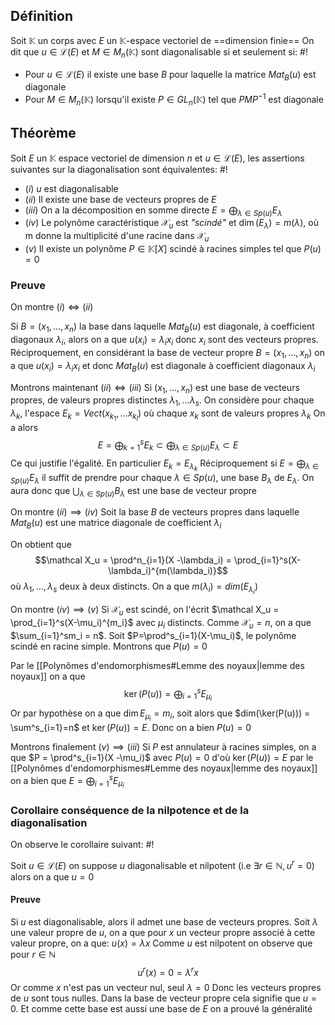 ## Définition
Soit $\mathbb K$ un corps avec $E$ un $\mathbb K$-espace vectoriel de ==dimension finie==
On dit que $u \in \mathcal L(E)$ et $M \in M_n(\mathbb K)$ sont diagonalisable si et seulement si: #!

- Pour $u \in \mathcal L(E)$ il existe une base $B$ pour laquelle la matrice $Mat_B(u)$ est diagonale
- Pour $M \in M_n(\mathbb K)$ lorsqu'il existe $P \in GL_n(\mathbb K)$ tel que $PMP^{-1}$ est diagonale

## Théorème
Soit $E$ un $\mathbb K$ espace vectoriel de dimension $n$ et $u \in \mathcal L(E)$, les assertions suivantes sur la diagonalisation sont équivalentes: #!

- $(i)$ $u$ est diagonalisable
- $(ii)$ Il existe une base de vecteurs propres de $E$
- $(iii)$ On a la décomposition en somme directe $E = \bigoplus_{\lambda \in Sp(u)} E_\lambda$ 
- $(iv)$ Le polynôme caractéristique $\mathcal X_u$ est *"scindé"* et $\dim(E_\lambda) = m(\lambda)$, où m donne la multiplicité d'une racine dans $\mathcal X_u$
- $(v)$ Il existe un polynôme $P \in \mathbb K[X]$ scindé à racines simples tel que $P(u)= 0$

### Preuve
On montre $(i) \Leftrightarrow (ii)$

 Si $B = (x_1, \dots, x_n)$ la base dans laquelle $Mat_B(u)$ est diagonale, à coefficient diagonaux $\lambda_i$, alors on a que $u(x_i) = \lambda_ix_i$ donc $x_i$ sont des vecteurs propres.
Réciproquement, en considérant la base de vecteur propre $B=(x_1, \dots, x_n)$ on a que $u(x_i) = \lambda_ix_i$ et donc $Mat_B(u)$ est diagonale à coefficient diagonaux $\lambda_i$

Montrons maintenant $(ii) \Leftrightarrow (iii)$ 
Si $(x_1, \dots, x_n)$ est une base de vecteurs propres, de valeurs propres distinctes $\lambda_1, \dots \lambda_s$.
On considère pour chaque $\lambda_k$, l'espace $E_k = Vect(x_{k_1}, \dots x_{k_l})$ où chaque $x_k$ sont de valeurs propres $\lambda_k$
On a alors $$E = \bigoplus^s_{k=1}E_k \subset \bigoplus_{\lambda \in Sp(u)}E_\lambda \subset E$$Ce qui justifie l'égalité. En particulier $E_k = E_{\lambda_k}$ 
Réciproquement si $E = \bigoplus_{\lambda \in Sp(u)} E_\lambda$ il suffit de prendre pour chaque $\lambda \in Sp(u)$, une base $B_\lambda$ de $E_\lambda$. On aura donc que $\bigcup_{\lambda \in Sp(u)}B_\lambda$ est une base de vecteur propre

On montre $(ii) \implies (iv)$
Soit la base $B$ de vecteurs propres dans laquelle $Mat_B(u)$ est une matrice diagonale de coefficient $\lambda_i$

On obtient que
$$\mathcal X_u = \prod^n_{i=1}(X -\lambda_i) = \prod_{i=1}^s(X-\lambda_i)^{m(\lambda_i)}$$
où $\lambda_1, \dots, \lambda_s$ deux à deux distincts. On a que $m(\lambda_i) = dim(E_{\lambda_i})$

On montre $(iv) \implies (v)$
Si $\mathcal X_u$ est scindé, on l'écrit $\mathcal X_u = \prod_{i=1}^s(X-\mu_i)^{m_i}$ avec $\mu_i$ distincts.
Comme $\mathcal X_u = n$, on a que $\sum_{i=1}^sm_i = n$.
Soit $P=\prod^s_{i=1}(X-\mu_i)$, le polynôme scindé en racine simple. Montrons que $P(u) = 0$

Par le [[Polynômes d'endomorphismes#Lemme des noyaux|lemme des noyaux]] on a que
$$\ker(P(u)) = \bigoplus_{i=1}^sE_{\mu_i}$$
Or par hypothèse on a que $\dim E_{\mu_i} = m_i$, soit alors que $dim(\ker(P(u))) = \sum^s_{i=1}=n$ et $\ker(P(u)) = E$. Donc on a bien $P(u) = 0$

Montrons finalement $(v) \implies (iii)$
Si $P$ est annulateur à racines simples, on a que $P = \prod^s_{i=1}(X -\mu_i)$ avec $P(u) = 0$
d'où $\ker(P(u)) = E$ par le [[Polynômes d'endomorphismes#Lemme des noyaux|lemme des noyaux]] on a bien que $E = \bigoplus_{i=1}^s E_{\mu_i}$
$$\tag*{$\blacksquare$}$$

### Corollaire conséquence de la nilpotence et de la diagonalisation
On observe le corollaire suivant: #!

Soit $u \in \mathcal L(E)$ on suppose $u$ diagonalisable et nilpotent (i.e $\exists r \in \mathbb N, u^r = 0$) alors on a que $u= 0$

#### Preuve
Si $u$ est diagonalisable, alors il admet une base de vecteurs propres.
Soit $\lambda$ une valeur propre de $u$, on a que pour $x$ un vecteur propre associé à cette valeur propre, on a que: $u(x) = \lambda x$
Comme $u$ est nilpotent on observe que pour $r \in \mathbb N$
$$u^r(x) = 0 = \lambda^rx$$
Or comme $x$ n'est pas un vecteur nul, seul $\lambda = 0$
Donc les vecteurs propres de $u$ sont tous nulles.
Dans la base de vecteur propre cela signifie que $u = 0$. Et comme cette base est aussi une base de $E$ on a prouvé la généralité
$$\tag*{$\blacksquare$}$$

